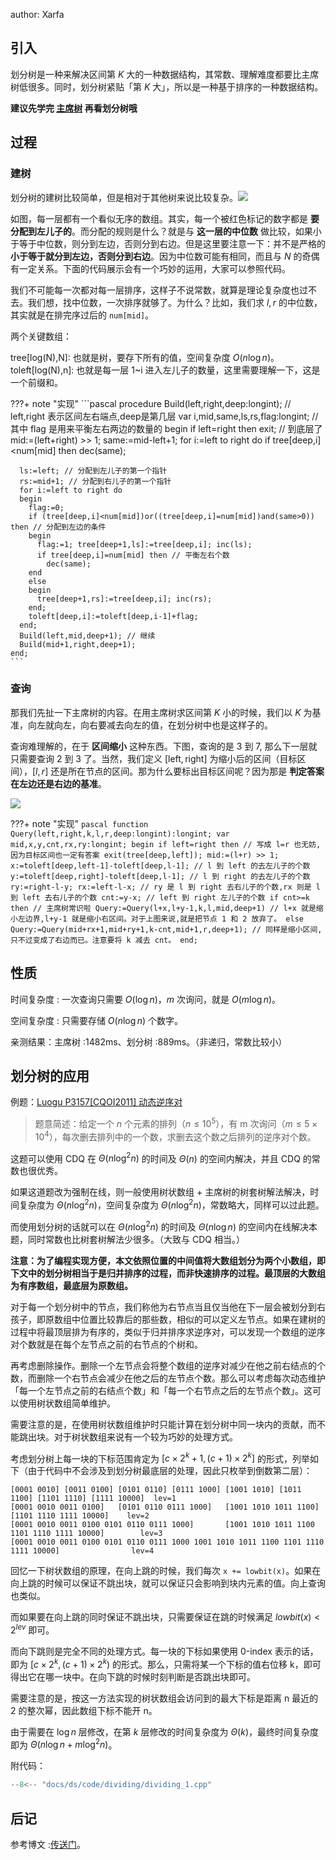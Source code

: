 author: Xarfa

## 引入

划分树是一种来解决区间第 $K$ 大的一种数据结构，其常数、理解难度都要比主席树低很多。同时，划分树紧贴「第 $K$ 大」，所以是一种基于排序的一种数据结构。

**建议先学完 [主席树](../persistent-seg/#主席树) 再看划分树哦**

## 过程

### 建树

划分树的建树比较简单，但是相对于其他树来说比较复杂。![](./images/dividing1.png)

如图，每一层都有一个看似无序的数组。其实，每一个被红色标记的数字都是 **要分配到左儿子的**。而分配的规则是什么？就是与 **这一层的中位数** 做比较，如果小于等于中位数，则分到左边，否则分到右边。但是这里要注意一下：并不是严格的 **小于等于就分到左边，否则分到右边**。因为中位数可能有相同，而且与 $N$ 的奇偶有一定关系。下面的代码展示会有一个巧妙的运用，大家可以参照代码。

我们不可能每一次都对每一层排序，这样子不说常数，就算是理论复杂度也过不去。我们想，找中位数，一次排序就够了。为什么？比如，我们求 $l,r$ 的中位数，其实就是在排完序过后的 `num[mid]`。

两个关键数组：

tree\[log(N),N]: 也就是树，要存下所有的值，空间复杂度 $O(n\log n)$。
toleft\[log(N),n]: 也就是每一层 1\~i 进入左儿子的数量，这里需要理解一下，这是一个前缀和。

???+ note "实现"
    ```pascal
    procedure Build(left,right,deep:longint); // left,right 表示区间左右端点,deep是第几层
    var
      i,mid,same,ls,rs,flag:longint; // 其中 flag 是用来平衡左右两边的数量的
    begin
      if left=right then exit; // 到底层了
      mid:=(left+right) >> 1;
      same:=mid-left+1;
      for i:=left to right do 
        if tree[deep,i]<num[mid] then
          dec(same);
    
      ls:=left; // 分配到左儿子的第一个指针
      rs:=mid+1; // 分配到右儿子的第一个指针
      for i:=left to right do
      begin
        flag:=0;
        if (tree[deep,i]<num[mid])or((tree[deep,i]=num[mid])and(same>0)) then // 分配到左边的条件
        begin
          flag:=1; tree[deep+1,ls]:=tree[deep,i]; inc(ls);
          if tree[deep,i]=num[mid] then // 平衡左右个数
            dec(same);
        end
        else
        begin
          tree[deep+1,rs]:=tree[deep,i]; inc(rs);
        end;
        toleft[deep,i]:=toleft[deep,i-1]+flag;
      end;
      Build(left,mid,deep+1); // 继续
      Build(mid+1,right,deep+1);
    end;
    ```

### 查询

那我们先扯一下主席树的内容。在用主席树求区间第 $K$ 小的时候，我们以 $K$ 为基准，向左就向左，向右要减去向左的值，在划分树中也是这样子的。

查询难理解的，在于 **区间缩小** 这种东西。下图，查询的是 $3$ 到 $7$, 那么下一层就只需要查询 $2$ 到 $3$ 了。当然，我们定义 $[\text{left},\text{right}]$ 为缩小后的区间（目标区间），$[l,r]$ 还是所在节点的区间。那为什么要标出目标区间呢？因为那是 **判定答案在左边还是右边的基准**。

![](./images/dividing2.png)

???+ note "实现"
    ```pascal
    function Query(left,right,k,l,r,deep:longint):longint;
    var
      mid,x,y,cnt,rx,ry:longint;
    begin
      if left=right then // 写成 l=r 也无妨,因为目标区间也一定有答案
        exit(tree[deep,left]);
      mid:=(l+r) >> 1;
      x:=toleft[deep,left-1]-toleft[deep,l-1]; // l 到 left 的去左儿子的个数
      y:=toleft[deep,right]-toleft[deep,l-1]; // l 到 right 的去左儿子的个数
      ry:=right-l-y; rx:=left-l-x; // ry 是 l 到 right 去右儿子的个数,rx 则是 l 到 left 去右儿子的个数
      cnt:=y-x; // left 到 right 左儿子的个数
      if cnt>=k then // 主席树常识啦
        Query:=Query(l+x,l+y-1,k,l,mid,deep+1) // l+x 就是缩小左边界,l+y-1 就是缩小右区间。对于上图来说,就是把节点 1 和 2 放弃了。
      else
        Query:=Query(mid+rx+1,mid+ry+1,k-cnt,mid+1,r,deep+1); // 同样是缩小区间,只不过变成了右边而已。注意要将 k 减去 cnt。
    end;
    ```

## 性质

时间复杂度 : 一次查询只需要 $O(\log n)$，$m$ 次询问，就是 $O(m\log n)$。

空间复杂度 : 只需要存储 $O(n\log n)$ 个数字。

亲测结果：主席树 :$1482 \text{ms}$、划分树 :$889 \text{ms}$。（非递归，常数比较小）

## 划分树的应用

例题：[Luogu P3157\[CQOI2011\] 动态逆序对](https://www.luogu.com.cn/problem/P3157)

> 题意简述：给定一个 $n$ 个元素的排列（$n\leq 10^5$），有 m 次询问（$m\leq 5\times 10^4$），每次删去排列中的一个数，求删去这个数之后排列的逆序对个数。

这题可以使用 CDQ 在 $\Theta(n\log^2n)$ 的时间及 $\Theta(n)$ 的空间内解决，并且 CDQ 的常数也很优秀。

如果这道题改为强制在线，则一般使用树状数组 + 主席树的树套树解法解决，时间复杂度为 $\Theta(n\log^2n)$，空间复杂度为 $\Theta(n\log^2n)$，常数略大，同样可以过此题。

而使用划分树的话就可以在 $\Theta(n\log^2n)$ 的时间及 $\Theta(n\log n)$ 的空间内在线解决本题，同时常数也比树套树解法少很多。（大致与 CDQ 相当。）

**注意：为了编程实现方便，本文依照位置的中间值将大数组划分为两个小数组，即下文中的划分树相当于是归并排序的过程，而非快速排序的过程。最顶层的大数组为有序数组，最底层为原数组。**

对于每一个划分树中的节点，我们称他为右节点当且仅当他在下一层会被划分到右孩子，即原数组中位置比较靠后的那些数，相似的可以定义左节点。如果在建树的过程中将最顶层排为有序的，类似于归并排序求逆序对，可以发现一个数组的逆序对个数就是在每个左节点之前的右节点的个树和。

再考虑删除操作。删除一个左节点会将整个数组的逆序对减少在他之前右结点的个数，而删除一个右节点会减少在他之后的左节点个数。那么可以考虑每次动态维护「每一个左节点之前的右结点个数」和「每一个右节点之后的左节点个数」。这可以使用树状数组简单维护。

需要注意的是，在使用树状数组维护时只能计算在划分树中同一块内的贡献，而不能跳出块。对于树状数组来说有一个较为巧妙的处理方式。

考虑划分树上每一块的下标范围肯定为 $[c\times 2^k+1,(c+1)\times 2^k]$ 的形式，列举如下（由于代码中不会涉及到划分树最底层的处理，因此只枚举到倒数第二层）：

    [0001 0010] [0011 0100] [0101 0110] [0111 1000] [1001 1010] [1011 1100] [1101 1110] [1111 10000]  lev=1
    [0001 0010 0011 0100]   [0101 0110 0111 1000]   [1001 1010 1011 1100]   [1101 1110 1111 10000]    lev=2
    [0001 0010 0011 0100 0101 0110 0111 1000]       [1001 1010 1011 1100 1101 1110 1111 10000]        lev=3
    [0001 0010 0011 0100 0101 0110 0111 1000 1001 1010 1011 1100 1101 1110 1111 10000]                lev=4

回忆一下树状数组的原理，在向上跳的时候，我们每次 `x += lowbit(x)`。如果在向上跳的时候可以保证不跳出块，就可以保证只会影响到块内元素的值。向上查询也类似。

而如果要在向上跳的同时保证不跳出块，只需要保证在跳的时候满足 $lowbit(x)<2^{lev}$ 即可。

而向下跳则是完全不同的处理方式。每一块的下标如果使用 0-index 表示的话，即为 $[c\times 2^k,(c+1)\times 2^k)$ 的形式。那么，只需将某一个下标的值右位移 k，即可得出它在哪一块中。在向下跳的时候时刻判断是否跳出块即可。

需要注意的是，按这一方法实现的树状数组会访问到的最大下标是距离 n 最近的 2 的整次幂，因此数组下标不能开 n。

由于需要在 $\log n$ 层修改，在第 $k$ 层修改的时间复杂度为 $\Theta(k)$，最终时间复杂度即为 $\Theta(n\log n+m\log^2n)$。

附代码：

```cpp
--8<-- "docs/ds/code/dividing/dividing_1.cpp"
```

## 后记

参考博文 :[传送门](https://blog.csdn.net/littlewhite520/article/details/70250722)。
